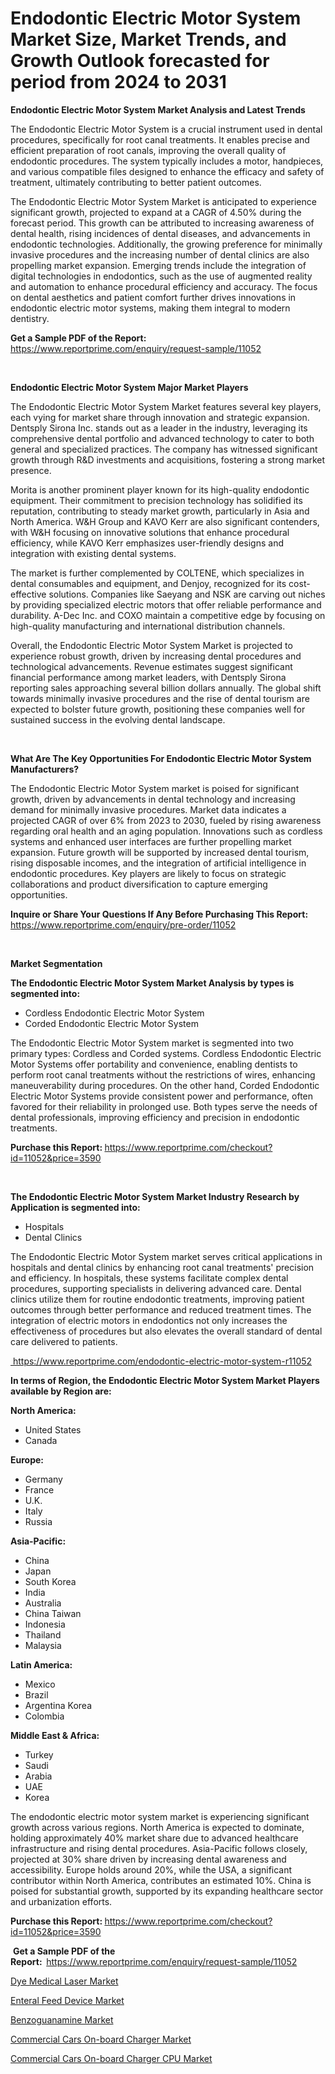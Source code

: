 <p><h1>Endodontic Electric Motor System Market Size, Market Trends, and Growth Outlook forecasted for period from 2024 to 2031</h1></p><p><strong>Endodontic Electric Motor System Market Analysis and Latest Trends</strong></p>
<p><p>The Endodontic Electric Motor System is a crucial instrument used in dental procedures, specifically for root canal treatments. It enables precise and efficient preparation of root canals, improving the overall quality of endodontic procedures. The system typically includes a motor, handpieces, and various compatible files designed to enhance the efficacy and safety of treatment, ultimately contributing to better patient outcomes.</p><p>The Endodontic Electric Motor System Market is anticipated to experience significant growth, projected to expand at a CAGR of 4.50% during the forecast period. This growth can be attributed to increasing awareness of dental health, rising incidences of dental diseases, and advancements in endodontic technologies. Additionally, the growing preference for minimally invasive procedures and the increasing number of dental clinics are also propelling market expansion. Emerging trends include the integration of digital technologies in endodontics, such as the use of augmented reality and automation to enhance procedural efficiency and accuracy. The focus on dental aesthetics and patient comfort further drives innovations in endodontic electric motor systems, making them integral to modern dentistry.</p></p>
<p><strong>Get a Sample PDF of the Report:&nbsp;</strong> <a href="https://www.reportprime.com/enquiry/request-sample/11052">https://www.reportprime.com/enquiry/request-sample/11052</a></p>
<p>&nbsp;</p>
<p><strong>Endodontic Electric Motor System Major Market Players</strong></p>
<p><p>The Endodontic Electric Motor System Market features several key players, each vying for market share through innovation and strategic expansion. Dentsply Sirona Inc. stands out as a leader in the industry, leveraging its comprehensive dental portfolio and advanced technology to cater to both general and specialized practices. The company has witnessed significant growth through R&D investments and acquisitions, fostering a strong market presence.</p><p>Morita is another prominent player known for its high-quality endodontic equipment. Their commitment to precision technology has solidified its reputation, contributing to steady market growth, particularly in Asia and North America. W&H Group and KAVO Kerr are also significant contenders, with W&H focusing on innovative solutions that enhance procedural efficiency, while KAVO Kerr emphasizes user-friendly designs and integration with existing dental systems.</p><p>The market is further complemented by COLTENE, which specializes in dental consumables and equipment, and Denjoy, recognized for its cost-effective solutions. Companies like Saeyang and NSK are carving out niches by providing specialized electric motors that offer reliable performance and durability. A-Dec Inc. and COXO maintain a competitive edge by focusing on high-quality manufacturing and international distribution channels.</p><p>Overall, the Endodontic Electric Motor System Market is projected to experience robust growth, driven by increasing dental procedures and technological advancements. Revenue estimates suggest significant financial performance among market leaders, with Dentsply Sirona reporting sales approaching several billion dollars annually. The global shift towards minimally invasive procedures and the rise of dental tourism are expected to bolster future growth, positioning these companies well for sustained success in the evolving dental landscape.</p></p>
<p>&nbsp;</p>
<p><strong>What Are The Key Opportunities For Endodontic Electric Motor System Manufacturers?</strong></p>
<p><p>The Endodontic Electric Motor System market is poised for significant growth, driven by advancements in dental technology and increasing demand for minimally invasive procedures. Market data indicates a projected CAGR of over 6% from 2023 to 2030, fueled by rising awareness regarding oral health and an aging population. Innovations such as cordless systems and enhanced user interfaces are further propelling market expansion. Future growth will be supported by increased dental tourism, rising disposable incomes, and the integration of artificial intelligence in endodontic procedures. Key players are likely to focus on strategic collaborations and product diversification to capture emerging opportunities.</p></p>
<p><strong>Inquire or Share Your Questions If Any Before Purchasing This Report:</strong> <a href="https://www.reportprime.com/enquiry/pre-order/11052">https://www.reportprime.com/enquiry/pre-order/11052</a></p>
<p>&nbsp;</p>
<p><strong>Market Segmentation</strong></p>
<p><strong>The Endodontic Electric Motor System Market Analysis by types is segmented into:</strong></p>
<p><ul><li>Cordless Endodontic Electric Motor System</li><li>Corded Endodontic Electric Motor System</li></ul></p>
<p><p>The Endodontic Electric Motor System market is segmented into two primary types: Cordless and Corded systems. Cordless Endodontic Electric Motor Systems offer portability and convenience, enabling dentists to perform root canal treatments without the restrictions of wires, enhancing maneuverability during procedures. On the other hand, Corded Endodontic Electric Motor Systems provide consistent power and performance, often favored for their reliability in prolonged use. Both types serve the needs of dental professionals, improving efficiency and precision in endodontic treatments.</p></p>
<p><strong>Purchase this Report:&nbsp;</strong><a href="https://www.reportprime.com/checkout?id=11052&price=3590">https://www.reportprime.com/checkout?id=11052&price=3590</a></p>
<p>&nbsp;</p>
<p><strong>The Endodontic Electric Motor System Market Industry Research by Application is segmented into:</strong></p>
<p><ul><li>Hospitals</li><li>Dental Clinics</li></ul></p>
<p><p>The Endodontic Electric Motor System market serves critical applications in hospitals and dental clinics by enhancing root canal treatments' precision and efficiency. In hospitals, these systems facilitate complex dental procedures, supporting specialists in delivering advanced care. Dental clinics utilize them for routine endodontic treatments, improving patient outcomes through better performance and reduced treatment times. The integration of electric motors in endodontics not only increases the effectiveness of procedures but also elevates the overall standard of dental care delivered to patients.</p></p>
<p><a href="https://www.reportprime.com/endodontic-electric-motor-system-r11052">&nbsp;https://www.reportprime.com/endodontic-electric-motor-system-r11052</a></p>
<p><strong>In terms of Region, the Endodontic Electric Motor System Market Players available by Region are:</strong></p>
<p>
    <p> <strong> North America: </strong>
        <ul>
            <li>United States</li>
            <li>Canada</li>
        </ul>
        </p> 
    <p> <strong> Europe: </strong>
        <ul>
            <li>Germany</li>
            <li>France</li>
            <li>U.K.</li>
            <li>Italy</li>
            <li>Russia</li>
        </ul>
        </p> 
    <p> <strong> Asia-Pacific: </strong>
        <ul>
            <li>China</li>
            <li>Japan</li>
            <li>South Korea</li>
            <li>India</li>
            <li>Australia</li>
            <li>China Taiwan</li>
            <li>Indonesia</li>
            <li>Thailand</li>
            <li>Malaysia</li>
        </ul>
        </p> 
    <p> <strong> Latin America: </strong>
        <ul>
            <li>Mexico</li>
            <li>Brazil</li>
            <li>Argentina Korea</li>
            <li>Colombia</li>
        </ul>
        </p> 
    <p> <strong> Middle East & Africa: </strong>
        <ul>
            <li>Turkey</li>
            <li>Saudi</li>
            <li>Arabia</li>
            <li>UAE</li>
            <li>Korea</li>
        </ul>
    </p>
    </p>
<p><p>The endodontic electric motor system market is experiencing significant growth across various regions. North America is expected to dominate, holding approximately 40% market share due to advanced healthcare infrastructure and rising dental procedures. Asia-Pacific follows closely, projected at 30% share driven by increasing dental awareness and accessibility. Europe holds around 20%, while the USA, a significant contributor within North America, contributes an estimated 10%. China is poised for substantial growth, supported by its expanding healthcare sector and urbanization efforts.</p></p>
<p><strong>Purchase this Report: </strong><a href="https://www.reportprime.com/checkout?id=11052&price=3590">https://www.reportprime.com/checkout?id=11052&price=3590</a></p>
<p>&nbsp;<strong>Get a Sample PDF of the Report:&nbsp;&nbsp;</strong><a href="https://www.reportprime.com/enquiry/request-sample/11052">https://www.reportprime.com/enquiry/request-sample/11052</a></p>
<p><strong></strong></p>
<p><p><a href="https://medium.com/@mintal14046644/dye-medical-laser-market-size-share-growth-and-market-analysis-by-type-by-application-9e3159eabb7e">Dye Medical Laser Market</a></p><p><a href="https://medium.com/@mintal14046644/the-global-enteral-feed-device-market-is-at-the-forefront-of-innovation-driving-rapid-industry-6c583b11cea6">Enteral Feed Device Market</a></p><p><a href="https://www.linkedin.com/pulse/how-regional-global-trends-shaping-benzoguanamine-market-year-vbi9c?trackingId=5h%2FG4Z9yRLaOw%2BgNc%2BpFEw%3D%3D">Benzoguanamine Market</a></p><p><a href="https://issuu.com/reportprime-2/docs/commercial-cars-on-board-charger-ma_9db8ced6489563">Commercial Cars On-board Charger Market</a></p><p><a href="https://issuu.com/reportprime-2/docs/commercial-cars-on-board-charger-cp_9db7072ed52838">Commercial Cars On-board Charger CPU Market</a></p></p>